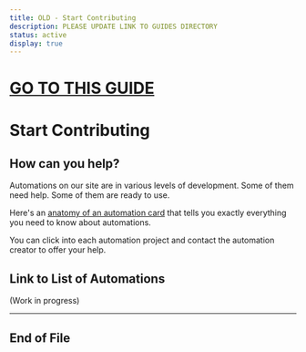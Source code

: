 ```yaml
---
title: OLD - Start Contributing
description: PLEASE UPDATE LINK TO GUIDES DIRECTORY
status: active
display: true
---
```


# [GO TO THIS GUIDE](../guides/start_building.html)

# Start Contributing

## How can you help?
Automations on our site are in various levels of development. Some of them need help. Some of them are ready to use. 

Here's an [anatomy of an automation card](https://100automations.github.io/Website/guides/project_card_anatomy.html) that tells you exactly everything you need to know about automations.

You can click into each automation project and contact the automation creator to offer your help.

## Link to List of Automations
(Work in progress)

---
## End of File
